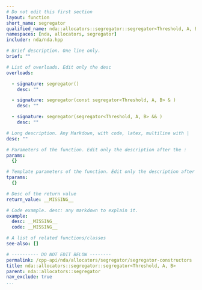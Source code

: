 ```yaml
---
# Do not edit this first section
layout: function
short_name: segregator
qualified_name: nda::allocators::segregator::segregator<Threshold, A, B>
namespaces: [nda, allocators, segregator]
includer: nda/nda.hpp

# Brief description. One line only.
brief: ""

# List of overloads. Edit only the desc
overloads:

  - signature: segregator()
    desc: ""

  - signature: segregator(const segregator<Threshold, A, B> & )
    desc: ""

  - signature: segregator(segregator<Threshold, A, B> && )
    desc: ""

# Long description. Any Markdown, with code, latex, multiline with |
desc: ""

# Parameters of the function. Edit only the description after the :
params:
  {}

# Template parameters of the function. Edit only the description after the :
tparams:
  {}

# Desc of the return value
return_value: __MISSING__

# Code example. desc: any markdown to explain it.
example:
  desc: __MISSING__
  code: __MISSING__

# A list of related functions/classes
see-also: []

# ---------- DO NOT EDIT BELOW --------
permalink: /cpp-api/nda/allocators/segregator/segregator-constructors
title: nda::allocators::segregator::segregator<Threshold, A, B>
parent: nda::allocators::segregator
nav_exclude: true
...
```


